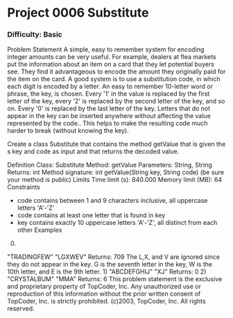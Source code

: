 <h1>Project 0006 Substitute</h1>
<h3>Difficulty: Basic </h3>

Problem Statement
A simple, easy to remember system for encoding integer amounts can be very useful. For example, dealers at flea markets put the information about an item on a card that they let potential buyers see. They find it advantageous to encode the amount they originally paid for the item on the card.
A good system is to use a substitution code, in which each digit is encoded by a letter. An easy to remember 10-letter word or phrase, the key, is chosen. Every '1' in the value is replaced by the first letter of the key, every '2' is replaced by the second letter of the key, and so on. Every '0' is replaced by the last letter of the key. Letters that do not appear in the key can be inserted anywhere without affecting the value represented by the code.. This helps to make the resulting code much harder to break (without knowing the key).

Create a class Substitute that contains the method getValue that is given the s key and code as input and that returns the decoded value.

Definition
Class: Substitute
Method: getValue
Parameters: String, String
Returns: int
Method signature: int getValue(String key, String code)
(be sure your method is public)
Limits
Time limit (s): 840.000
Memory limit (MB): 64
Constraints
- code contains between 1 and 9 characters inclusive, all uppercase letters 'A'-'Z'
- code contains at least one letter that is found in key
- key contains exactly 10 uppercase letters 'A'-'Z', all distinct from each other
Examples
0)
"TRADINGFEW"
"LGXWEV"
Returns: 709
The L,X, and V are ignored since they do not appear in the key. G is the seventh letter in the key, W is the 10th letter, and E is the 9th letter.
1)
"ABCDEFGHIJ"
"XJ"
Returns: 0
2)
"CRYSTALBUM"
"MMA"
Returns: 6
This problem statement is the exclusive and proprietary property of TopCoder, Inc. Any unauthorized use or reproduction of this information without the prior written consent of TopCoder, Inc. is strictly prohibited. (c)2003, TopCoder, Inc. All rights reserved.